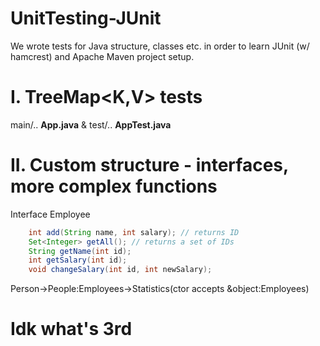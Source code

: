# UnitTesting-JUnit
We wrote tests for Java structure, classes etc. in order to learn JUnit (w/ hamcrest) and Apache Maven project setup. 
# I. TreeMap<K,V> tests
main/.. **App.java** & test/.. **AppTest.java**
# II. Custom structure - interfaces, more complex functions
Interface Employee   
```java
    int add(String name, int salary); // returns ID
    Set<Integer> getAll(); // returns a set of IDs
    String getName(int id);
    int getSalary(int id);
    void changeSalary(int id, int newSalary);
```
Person->People:Employees->Statistics(ctor accepts &object:Employees)   
# Idk what's 3rd
